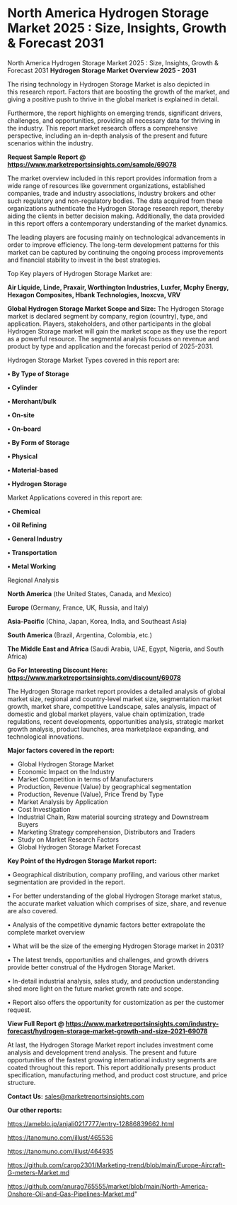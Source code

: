 # North America Hydrogen Storage Market 2025 : Size, Insights, Growth & Forecast 2031
North America Hydrogen Storage Market 2025 : Size, Insights, Growth & Forecast 2031
<Strong> Hydrogen Storage Market Overview 2025 - 2031</strong>

The rising technology in Hydrogen Storage Market is also depicted in this research report. Factors that are boosting the growth of the market, and giving a positive push to thrive in the global market is explained in detail.

Furthermore, the report highlights on emerging trends, significant drivers, challenges, and opportunities, providing all necessary data for thriving in the industry. This report market research offers a comprehensive perspective, including an in-depth analysis of the present and future scenarios within the industry.

<strong>Request Sample Report @ <a href=https://www.marketreportsinsights.com/sample/69078>https://www.marketreportsinsights.com/sample/69078</a></strong>

The market overview included in this report provides information from a wide range of resources like government organizations, established companies, trade and industry associations, industry brokers and other such regulatory and non-regulatory bodies. The data acquired from these organizations authenticate the Hydrogen Storage research report, thereby aiding the clients in better decision making. Additionally, the data provided in this report offers a contemporary understanding of the market dynamics.

The leading players are focusing mainly on technological advancements in order to improve efficiency. The long-term development patterns for this market can be captured by continuing the ongoing process improvements and financial stability to invest in the best strategies.

Top Key players of Hydrogen Storage Market are:

<strong>Air Liquide, Linde, Praxair, Worthington Industries, Luxfer, Mcphy Energy, Hexagon Composites, Hbank Technologies, Inoxcva, VRV</strong>

<strong><b>Global Hydrogen Storage Market Scope and Size:</b></strong>
The Hydrogen Storage market is declared segment by company, region (country), type, and application. Players, stakeholders, and other participants in the global Hydrogen Storage market will gain the market scope as they use the report as a powerful resource. The segmental analysis focuses on revenue and product by type and application and the forecast period of 2025-2031.

Hydrogen Storage Market Types covered in this report are:

<strong>• By Type of Storage

• Cylinder

• Merchant/bulk

• On-site

• On-board

• By Form of Storage

• Physical

• Material-based

• Hydrogen Storage</strong>

Market Applications covered in this report are:

<strong>• Chemical

• Oil Refining

• General Industry

• Transportation

• Metal Working</strong> 

Regional Analysis

<strong>North America</strong> (the United States, Canada, and Mexico)

<strong>Europe</strong> (Germany, France, UK, Russia, and Italy)

<strong>Asia-Pacific</strong> (China, Japan, Korea, India, and Southeast Asia)

<strong>South America</strong> (Brazil, Argentina, Colombia, etc.)

<strong>The Middle East and Africa</strong> (Saudi Arabia, UAE, Egypt, Nigeria, and South Africa)

<strong>Go For Interesting Discount Here: <a href=https://www.marketreportsinsights.com/discount/69078>https://www.marketreportsinsights.com/discount/69078</a></strong>

The Hydrogen Storage market report provides a detailed analysis of global market size, regional and country-level market size, segmentation market growth, market share, competitive Landscape, sales analysis, impact of domestic and global market players, value chain optimization, trade regulations, recent developments, opportunities analysis, strategic market growth analysis, product launches, area marketplace expanding, and technological innovations.

<strong><b>Major factors covered in the report:</b></strong>
<ul>
  <li>Global Hydrogen Storage Market </li>
  <li>Economic Impact on the Industry</li>
  <li>Market Competition in terms of Manufacturers</li>
  <li>Production, Revenue (Value) by geographical segmentation</li>
  <li>Production, Revenue (Value), Price Trend by Type</li>
  <li>Market Analysis by Application</li>
  <li>Cost Investigation</li>
  <li>Industrial Chain, Raw material sourcing strategy and Downstream Buyers</li>
  <li>Marketing Strategy comprehension, Distributors and Traders</li>
  <li>Study on Market Research Factors</li>
  <li>Global Hydrogen Storage Market Forecast</li>
</ul>

<strong><b>Key Point of the Hydrogen Storage Market report:</b></strong>

• Geographical distribution, company profiling, and various other market segmentation are provided in the report.

• For better understanding of the global Hydrogen Storage market status, the accurate market valuation which comprises of size, share, and revenue are also covered.

• Analysis of the competitive dynamic factors better extrapolate the complete market overview

• What will be the size of the emerging Hydrogen Storage market in 2031?

• The latest trends, opportunities and challenges, and growth drivers provide better construal of the Hydrogen Storage Market.

• In-detail industrial analysis, sales study, and production understanding shed more light on the future market growth rate and scope.

• Report also offers the opportunity for customization as per the customer request.

<strong><b>View Full Report @ <a href=https://www.marketreportsinsights.com/industry-forecast/hydrogen-storage-market-growth-and-size-2021-69078>https://www.marketreportsinsights.com/industry-forecast/hydrogen-storage-market-growth-and-size-2021-69078</a></b></strong>


At last, the Hydrogen Storage Market report includes investment come analysis and development trend analysis. The present and future opportunities of the fastest growing international industry segments are coated throughout this report. This report additionally presents product specification, manufacturing method, and product cost structure, and price structure.

<strong>Contact Us:</strong>
sales@marketreportsinsights.com

<strong>Our other reports:</strong>

<a href=https://ameblo.jp/anjali0217777/entry-12886839662.html>https://ameblo.jp/anjali0217777/entry-12886839662.html</a>

<a href=https://tanomuno.com/illust/465536>https://tanomuno.com/illust/465536</a>

<a href=https://tanomuno.com/illust/464935>https://tanomuno.com/illust/464935</a>

<a href=https://github.com/cargo2301/Marketing-trend/blob/main/Europe-Aircraft-G-meters-Market.md>https://github.com/cargo2301/Marketing-trend/blob/main/Europe-Aircraft-G-meters-Market.md</a>

<a href=https://github.com/anurag765555/market/blob/main/North-America-Onshore-Oil-and-Gas-Pipelines-Market.md>https://github.com/anurag765555/market/blob/main/North-America-Onshore-Oil-and-Gas-Pipelines-Market.md</a>"
